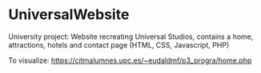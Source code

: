 # UniversalWebsite
University project: Website recreating Universal Studios, contains a home, attractions, hotels and contact page (HTML, CSS, Javascript, PHP)

To visualize: https://citmalumnes.upc.es/~eudaldmf/p3_progra/home.php
